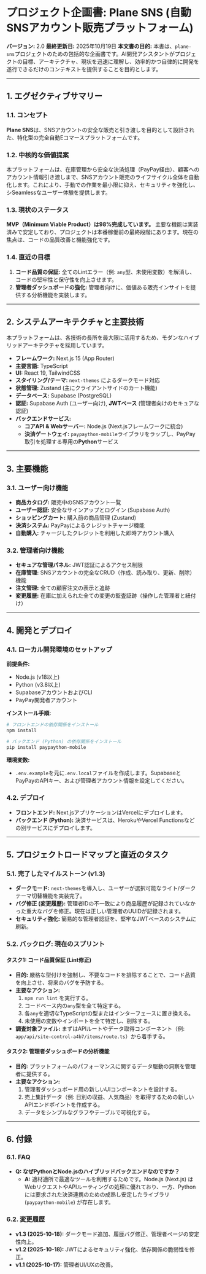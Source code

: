# プロジェクト企画書: Plane SNS (自動SNSアカウント販売プラットフォーム)

**バージョン:** 2.0
**最終更新日:** 2025年10月19日
**本文書の目的:** 本書は、`plane-sns`プロジェクトのための包括的な企画書です。AI開発アシスタントがプロジェクトの目標、アーキテクチャ、現状を迅速に理解し、効率的かつ自律的に開発を遂行できるだけのコンテキストを提供することを目的とします。

---

## 1. エグゼクティブサマリー

### 1.1. コンセプト

**Plane SNS**は、SNSアカウントの安全な販売と引き渡しを目的として設計された、特化型の完全自動Eコマースプラットフォームです。

### 1.2. 中核的な価値提案

本プラットフォームは、在庫管理から安全な決済処理（PayPay経由）、顧客へのアカウント情報引き渡しまで、SNSアカウント販売のライフサイクル全体を自動化します。これにより、手動での作業を最小限に抑え、セキュリティを強化し、シSeamlessなユーザー体験を提供します。

### 1.3. 現状のステータス

**MVP（Minimum Viable Product）は98%完成しています。** 主要な機能は実装済みで安定しており、プロジェクトは本番稼働前の最終段階にあります。現在の焦点は、コードの品質改善と機能強化です。

### 1.4. 直近の目標

1.  **コード品質の保証:** 全てのLintエラー（例: `any`型、未使用変数）を解消し、コードの堅牢性と保守性を向上させます。
2.  **管理者ダッシュボードの強化:** 管理者向けに、価値ある販売インサイトを提供する分析機能を実装します。

---

## 2. システムアーキテクチャと主要技術

本プラットフォームは、各技術の長所を最大限に活用するため、モダンなハイブリッドアーキテクチャを採用しています。

- **フレームワーク:** Next.js 15 (App Router)
- **主要言語:** TypeScript
- **UI:** React 19, TailwindCSS
- **スタイリング/テーマ:** `next-themes` によるダークモード対応
- **状態管理:** Zustand (主にクライアントサイドのカート機能)
- **データベース:** Supabase (PostgreSQL)
- **認証:** Supabase Auth (ユーザー向け), **JWTベース** (管理者向けのセキュアな認証)
- **バックエンドサービス:**
  - **コアAPI & Webサーバー:** Node.js (Next.jsフレームワークに統合)
  - **決済ゲートウェイ:** `paypaython-mobile`ライブラリをラップし、PayPay取引を処理する専用の**Python**サービス

---

## 3. 主要機能

### 3.1. ユーザー向け機能

- **商品カタログ:** 販売中のSNSアカウント一覧
- **ユーザー認証:** 安全なサインアップとログイン (Supabase Auth)
- **ショッピングカート:** 購入前の商品管理 (Zustand)
- **決済システム:** PayPayによるクレジットチャージ機能
- **自動購入:** チャージしたクレジットを利用した即時アカウント購入

### 3.2. 管理者向け機能

- **セキュアな管理パネル:** JWT認証によるアクセス制限
- **在庫管理:** SNSアカウントの完全なCRUD（作成、読み取り、更新、削除）機能
- **注文管理:** 全ての顧客注文の表示と追跡
- **変更履歴:** 在庫に加えられた全ての変更の監査証跡（操作した管理者と紐付け）

---

## 4. 開発とデプロイ

### 4.1. ローカル開発環境のセットアップ

**前提条件:**

- Node.js (v18以上)
- Python (v3.8以上)
- SupabaseアカウントおよびCLI
- PayPay開発者アカウント

**インストール手順:**

```bash
# フロントエンドの依存関係をインストール
npm install

# バックエンド (Python) の依存関係をインストール
pip install paypaython-mobile
```

**環境変数:**

- `.env.example`を元に`.env.local`ファイルを作成します。SupabaseとPayPayのAPIキー、および管理者アカウント情報を設定してください。

### 4.2. デプロイ

- **フロントエンド:** Next.jsアプリケーションはVercelにデプロイします。
- **バックエンド (Python):** 決済サービスは、HerokuやVercel Functionsなどの別サービスにデプロイします。

---

## 5. プロジェクトロードマップと直近のタスク

### 5.1. 完了したマイルストーン (v1.3)

- **ダークモード:** `next-themes`を導入し、ユーザーが選択可能なライト/ダークテーマ切替機能を実装完了。
- **バグ修正 (変更履歴):** 管理者IDの不一致により商品履歴が記録されていなかった重大なバグを修正。現在は正しい管理者のUUIDが記録されます。
- **セキュリティ強化:** 簡易的な管理者認証を、堅牢なJWTベースのシステムに刷新。

### 5.2. バックログ: 現在のスプリント

#### **タスク1: コード品質保証 (Lint修正)**

- **目的:** 厳格な型付けを強制し、不要なコードを排除することで、コード品質を向上させ、将来のバグを予防する。
- **主要なアクション:**
  1. `npm run lint` を実行する。
  2. コードベース内の`any`型を全て特定する。
  3. 各`any`を適切なTypeScriptの型またはインターフェースに置き換える。
  4. 未使用の変数やインポートを全て特定し、削除する。
- **調査対象ファイル:** まずはAPIルートやデータ取得コンポーネント（例: `app/api/site-control-a4b7/items/route.ts`）から着手する。

#### **タスク2: 管理者ダッシュボードの分析機能**

- **目的:** プラットフォームのパフォーマンスに関するデータ駆動の洞察を管理者に提供する。
- **主要なアクション:**
  1. 管理者ダッシュボード用の新しいUIコンポーネントを設計する。
  2. 売上集計データ（例: 日別の収益、人気商品）を取得するための新しいAPIエンドポイントを作成する。
  3. データをシンプルなグラフやテーブルで可視化する。

---

## 6. 付録

### 6.1. FAQ

- **Q: なぜPythonとNode.jsのハイブリッドバックエンドなのですか？**
  - **A:** 適材適所で最適なツールを利用するためです。Node.js (Next.js) はWebリクエストやAPIルーティングの処理に優れており、一方、Pythonには要求された決済連携のための成熟し安定したライブラリ (`paypaython-mobile`) が存在します。

### 6.2. 変更履歴

- **v1.3 (2025-10-18):** ダークモード追加、履歴バグ修正、管理者ページの安定性向上。
- **v1.2 (2025-10-18):** JWTによるセキュリティ強化、依存関係の脆弱性を修正。
- **v1.1 (2025-10-17):** 管理者UI/UXの改善。
